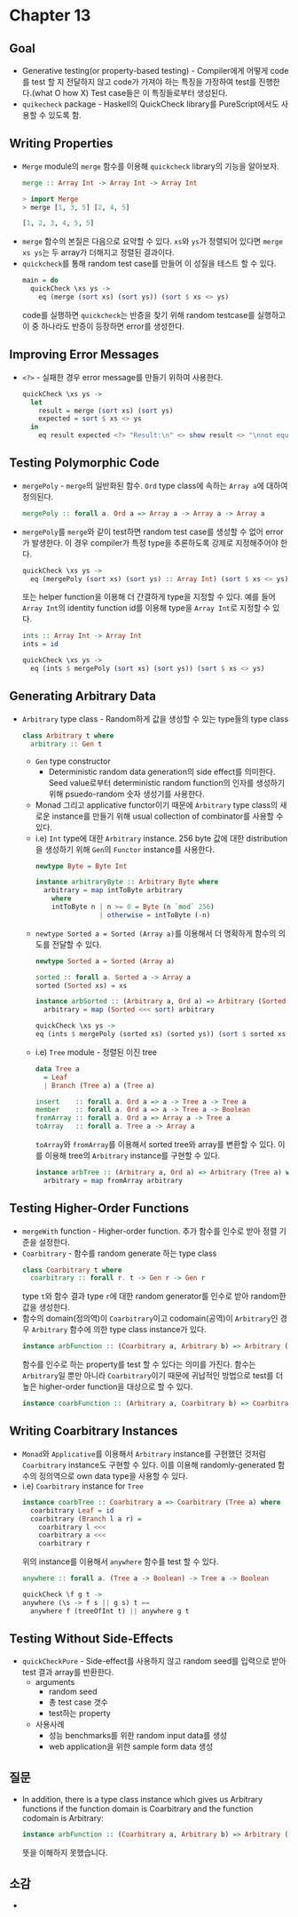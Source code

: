 # Chapter 13

## Goal
* Generative testing(or property-based testing) - Compiler에게 어떻게 code를 test 할 지 전달하지 않고 code가 가져야 하는 특징을 가정하여 test를 진행한다.(what O how X) Test case들은 이 특징들로부터 생성된다.
* `quikecheck` package - Haskell의 QuickCheck library를 PureScript에서도 사용할 수 있도록 함.

## Writing Properties
* `Merge` module의 `merge` 함수를 이용해 `quickcheck` library의 기능을 알아보자.
  ```haskell
  merge :: Array Int -> Array Int -> Array Int

  > import Merge
  > merge [1, 3, 5] [2, 4, 5]

  [1, 2, 3, 4, 5, 5]
  ```
* `merge` 함수의 본질은 다음으로 요약할 수 있다. `xs`와 `ys`가 정렬되어 있다면 `merge xs ys`는 두 array가 더해지고 정렬된 결과이다. 
* `quickcheck`를 통해 random test case를 만들어 이 성질을 테스트 할 수 있다.
  ```haskell
  main = do
    quickCheck \xs ys ->
      eq (merge (sort xs) (sort ys)) (sort $ xs <> ys)
  ```
  code를 실행하면 `quickcheck`는 반증을 찾기 위해 random testcase를 실행하고 이 중 하나라도 반증이 등장하면 error를 생성한다.

## Improving Error Messages
* `<?>` - 실패한 경우 error message를 만들기 위하여 사용한다.
  ```haskell
  quickCheck \xs ys ->
    let
      result = merge (sort xs) (sort ys)
      expected = sort $ xs <> ys
    in
      eq result expected <?> "Result:\n" <> show result <> "\nnot equal to expected:\n" <> show expected
  ```

## Testing Polymorphic Code
* `mergePoly` - `merge`의 일반화된 함수. `Ord` type class에 속하는 `Array a`에 대하여 정의된다.
  ```haskell
  mergePoly :: forall a. Ord a => Array a -> Array a -> Array a
  ```
* `mergePoly`를 `merge`와 같이 test하면 random test case를 생성할 수 없어 error가 발생한다. 이 경우 compiler가 특정 type을 추론하도록 강제로 지정해주어야 한다.
  ```haskell
  quickCheck \xs ys ->
    eq (mergePoly (sort xs) (sort ys) :: Array Int) (sort $ xs <> ys)
  ```
  또는 helper function을 이용해 더 간결하게 type을 지정할 수 있다. 예를 들어 `Array Int`의 identity function id를 이용해 type을 `Array Int`로 지정할 수 있다.
  ```haskell
  ints :: Array Int -> Array Int
  ints = id

  quickCheck \xs ys ->
    eq (ints $ mergePoly (sort xs) (sort ys)) (sort $ xs <> ys)
  ```

## Generating Arbitrary Data
* `Arbitrary` type class - Random하게 값을 생성할 수 있는 type들의 type class
  ```haskell
  class Arbitrary t where
    arbitrary :: Gen t
  ```
  * `Gen` type constructor
    * Deterministic random data generation의 side effect를 의미한다. Seed value로부터 deterministic random function의 인자를 생성하기 위해 psuedo-random 숫자 생성기를 사용한다.
  * Monad 그리고 applicative functor이기 때문에 `Arbitrary` type class의 새로운 instance를 만들기 위해 usual collection of combinator를 사용할 수 있다.  
  * i.e) `Int` type에 대한 `Arbitrary` instance. 256 byte 값에 대한 distribution을 생성하기 위해 `Gen`의 `Functor` instance를 사용한다.
    ```haskell
    newtype Byte = Byte Int

    instance arbitraryByte :: Arbitrary Byte where
      arbitrary = map intToByte arbitrary
        where
        intToByte n | n >= 0 = Byte (n `mod` 256)
                    | otherwise = intToByte (-n)
    ```
  * `newtype Sorted a = Sorted (Array a)`를 이용해서 더 명확하게 함수의 의도를 전달할 수 있다.
    ```haskell
    newtype Sorted a = Sorted (Array a)

    sorted :: forall a. Sorted a -> Array a
    sorted (Sorted xs) = xs

    instance arbSorted :: (Arbitrary a, Ord a) => Arbitrary (Sorted a) where
      arbitrary = map (Sorted <<< sort) arbitrary

    quickCheck \xs ys ->
    eq (ints $ mergePoly (sorted xs) (sorted ys)) (sort $ sorted xs <> sorted ys)
    ```
  * i.e) `Tree` module - 정렬된 이진 tree
    ```haskell
    data Tree a
      = Leaf
      | Branch (Tree a) a (Tree a)

    insert    :: forall a. Ord a => a -> Tree a -> Tree a
    member    :: forall a. Ord a => a -> Tree a -> Boolean
    fromArray :: forall a. Ord a => Array a -> Tree a
    toArray   :: forall a. Tree a -> Array a
    ```
    `toArray`와 `fromArray`를 이용해서 sorted tree와 array를 변환할 수 있다. 이를 이용해 tree의 `Arbitrary` instance를 구현할 수 있다.
    ```haskell
    instance arbTree :: (Arbitrary a, Ord a) => Arbitrary (Tree a) where
      arbitrary = map fromArray arbitrary
    ```

## Testing Higher-Order Functions
* `mergeWith` function - Higher-order function. 추가 함수를 인수로 받아 정렬 기준을 설정한다. 
* `Coarbitrary` - 함수를 random generate 하는 type class
  ```haskell
  class Coarbitrary t where
    coarbitrary :: forall r. t -> Gen r -> Gen r
  ```
  type `t`와 함수 결과 type `r`에 대한 random generator를 인수로 받아 random한 값을 생성한다.
* 함수의 domain(정의역)이 `Coarbitrary`이고 codomain(공역)이 `Arbitrary`인 경우 `Arbitrary` 함수에 의한 type class instance가 있다.
  ```haskell
  instance arbFunction :: (Coarbitrary a, Arbitrary b) => Arbitrary (a -> b)
  ```
  함수를 인수로 하는 property를 test 할 수 있다는 의미를 가진다.
  함수는 `Arbitrary`일 뿐만 아니라 `Coarbitrary`이기 때문에 귀납적인 방법으로 test를 더 높은 higher-order function을 대상으로 할 수 있다.
  ```haskell
  instance coarbFunction :: (Arbitrary a, Coarbitrary b) => Coarbitrary (a -> b)
  ```

## Writing Coarbitrary Instances
* `Monad`와 `Applicative`를 이용해서 `Arbitrary` instance를 구현했던 것처럼 `Coarbitrary` instance도 구현할 수 있다. 이를 이용해 randomly-generated 함수의 정의역으로 own data type을 사용할 수 있다.
* i.e) `Coarbitrary` instance for `Tree`
  ```haskell
  instance coarbTree :: Coarbitrary a => Coarbitrary (Tree a) where
    coarbitrary Leaf = id
    coarbitrary (Branch l a r) =
      coarbitrary l <<<
      coarbitrary a <<<
      coarbitrary r
  ```
  위의 instance를 이용해서 `anywhere` 함수를 test 할 수 있다.
  ```haskell
  anywhere :: forall a. (Tree a -> Boolean) -> Tree a -> Boolean
  ```
  ```haskell
  quickCheck \f g t ->
  anywhere (\s -> f s || g s) t ==
    anywhere f (treeOfInt t) || anywhere g t
  ```

## Testing Without Side-Effects
* `quickCheckPure` - Side-effect를 사용하지 않고 random seed를 입력으로 받아 test 결과 array를 반환한다.
  * arguments
    * random seed
    * 총 test case 갯수
    * test하는 property
  * 사용사례
    * 성능 benchmarks를 위한 random input data를 생성
    * web application을 위한 sample form data 생성

## 질문
* In addition, there is a type class instance which gives us Arbitrary functions if the function domain is Coarbitrary and the function codomain is Arbitrary:
  ```haskell
  instance arbFunction :: (Coarbitrary a, Arbitrary b) => Arbitrary (a -> b)
  ```
  뜻을 이해하지 못했습니다.

## 소감
* 